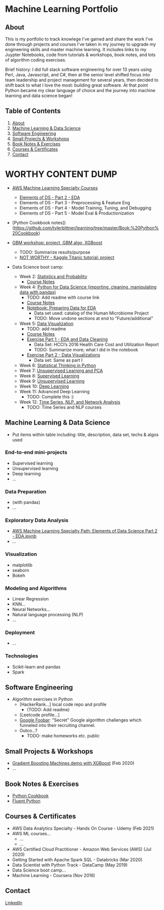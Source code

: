 # Machine Learning Portfolio

## About
This is my portfolio to track knowlege I've gained and share the work I've done through projects and courses I've taken in my journey to upgrade my engineering skills and master machine learning.  It includes links to my Juypter Notebooks, code from tutorials & workshops, book notes, and lots of algorithm coding exercises.

Brief history: I did full stack software engineering for over 13 years using Perl, Java, Javascript, and C#, then at the senior level shifted focus into team leadership and project management for several years, then decided to shift back to what I love the most: building great software.  At that point Python became my clear language of choice and the journey into machine learning and data science began!

## Table of Contents
1. [About](#about)
1. [Machine Learning & Data Science](#machine-learning--data-science)
1. [Software Engineering](#software-engineering)
1. [Small Projects & Workshops](#small-projects--workshops)
1. [Book Notes & Exercises](#book-notes--exercises)
1. [Courses & Certificates](#courses--certificates)
1. [Contact](#contact)

# WORTHY CONTENT DUMP
- [AWS Machine Learning Specialty Courses](https://github.com/tylerbittner/learning/tree/master/AWS%20Machine%20Learning%20Specialty%20Path)
  - [Elements of DS - Part 2 - EDA](https://github.com/tylerbittner/learning/blob/master/AWS%20Machine%20Learning%20Specialty%20Path/Elements%20of%20DS%20-%20Part%202%20-%20EDA.ipynb)
  - Elements of DS - Part 3 - Preprocessing & Feature Eng
  - Elements of DS - Part 4 - Model Training, Tuning, and Debugging
  - Elements of DS - Part 5 - Model Eval & Productionization

- [Python Cookbook notes])(https://github.com/tylerbittner/learning/tree/master/Book:%20Python%20Cookbook)
- [GBM workshop: project, GBM algo, XGBoost](https://github.com/tylerbittner/learning/tree/master/GBM_workshop)
  - TODO: Summarize results/purpose
  - [NOT WORTHY - Kaggle Titanic tutorial: project](https://github.com/tylerbittner/learning/tree/master/Kaggle%20Titanic%20Tutorial)
- Data Science boot camp:
  - Week 2: [Statistics and Probability](https://github.com/tylerbittner/datascience-bootcamp/tree/master/week-2)
    - [Course Notes](https://github.com/tylerbittner/datascience-bootcamp/blob/master/week-2/Notes%20-%20Week%202%20-%20Statistics%20and%20Probability.ipynb)
  - Week 4: [Python for Data Science (importing, cleaning, manipulating data with pandas)](https://github.com/tylerbittner/datascience-bootcamp/tree/master/week-4)
    - TODO: Add readme with course link
    - [Course Notes](https://github.com/tylerbittner/datascience-bootcamp/blob/master/week-4/Notes%20-%20Week%204%20-%20Intro%20to%20Python%20for%20Data%20Science%20(DataCamp.com).ipynb)
    - [Notebook: Preparing Data for EDA](https://github.com/tylerbittner/datascience-bootcamp/blob/master/week-4/Preparing%20Data%20for%20Exploratory%20Data%20Analysis.ipynb)
        - Data set used: catalog of the Human Microbiome Project
        - TODO: Move undone sections at end to "Future/additional"
  - Week 5: [Data Visualization](https://github.com/tylerbittner/datascience-bootcamp/tree/master/week-5)
    - TODO: add readme
    - [Course Notes](https://github.com/tylerbittner/datascience-bootcamp/blob/master/week-5/Notes%20-%20Week%205%20-%20Data%20Visualization.ipynb)
    - [Exercise Part 1 - EDA and Data Cleaning](https://github.com/tylerbittner/datascience-bootcamp/blob/master/week-5/Exercise%20Part%201%20-%20EDA%20and%20Data%20Cleaning.ipynb)
      - Data Set: HCCI’s 2016 Health Care Cost and Utilization Report
      - TODO: Summarize more; what I did in the notebook
    - [Exercise Part 2 - Data Visualizations](https://github.com/tylerbittner/datascience-bootcamp/blob/master/week-5/Exercise%20Part%202%20-%20Data%20Visualizations.ipynb)
      - Data set: Same as part I
  - Week 6: [Statistical Thinking in Python](https://github.com/tylerbittner/datascience-bootcamp/tree/master/week-6) 
  - Week 7: [Unsupervised Learning and PCA](https://github.com/tylerbittner/datascience-bootcamp/tree/master/week-7)
  - Week 8: [Supervised Learning](https://github.com/tylerbittner/datascience-bootcamp/tree/master/week-8)
  - Week 9: [Unsupervised Learning](https://github.com/tylerbittner/datascience-bootcamp/tree/master/week-9)
  - Week 10: [Deep Learning](https://github.com/tylerbittner/datascience-bootcamp/tree/master/week-10)
  - Week 11: Advanced Deep Learning
    - TODO: Complete this :)
  - Week 12: [Time Series, NLP, and Network Analysis](https://github.com/tylerbittner/datascience-bootcamp/tree/master/week-12)
    - TODO: Time Series and NLP courses

## Machine Learning & Data Science
* Put items within table including: title, description, data set, techs & algos used

### End-to-end mini-projects
- Supervised learning
- Unsupervised learning
- Deep learning
- ...
### Data Preparation
- (with pandas)
- ...
### Exploratory Data Analysis
- [AWS Machine Learning Specialty Path: Elements of Data Science Part 2 - EDA.ipynb](./AWS%20Machine%20Learning%20Specialty%20Path/Elements%20of%20DS%20-%20Part%202%20-%20EDA.ipynb)
- ...
### Visualization
- matplotlib
- seaborn
- Bokeh
### Modeling and Algorithms
- Linear Regression
- KNN...
- Neural Networks...
- Natural language processing (NLP)
- ...
### Deployment
- ...

### Technologies
- Scikit-learn and pandas
- Spark


## Software Engineering
- Algorithm exercises in Python
  - [HackerRank...] local code repo and profile
    - (TODO: Add readme)
  - [Leetcode profile...]
  - [Google Foobar](./Google%20Foobar/): "Secret" Google algorithm challenges which funneled into their recruiting channel.
  - Outco...?
    - TODO: make homeworks etc. public

## Small Projects & Workshops
- [Gradient Boosting Machines demo with XGBoost](GBM_workshop/readme.md) (Feb 2020)
- ...

## Book Notes & Exercises
- [Python Cookbook](./Book:%20Python%20Cookbook)
- [Fluent Python](./Book:%20Fluent%20Python)

## Courses & Certificates
- AWS Data Analytics Specialty - Hands On Course - Udemy (Feb 2021)
- AWS ML courses...
  - ...
  - ...
- AWS Certified Cloud Practitioner - Amazon Web Services (AWS) (Jul 2020)
- Getting Started with Apache Spark SQL - Databricks (Mar 2020)
- Data Scientist with Python Track - DataCamp (May 2019)
- Data Science boot camp...
- Machine Learning - Coursera (Nov 2016)

## Contact
[LinkedIn](https://www.linkedin.com/in/tylerbittner/)
